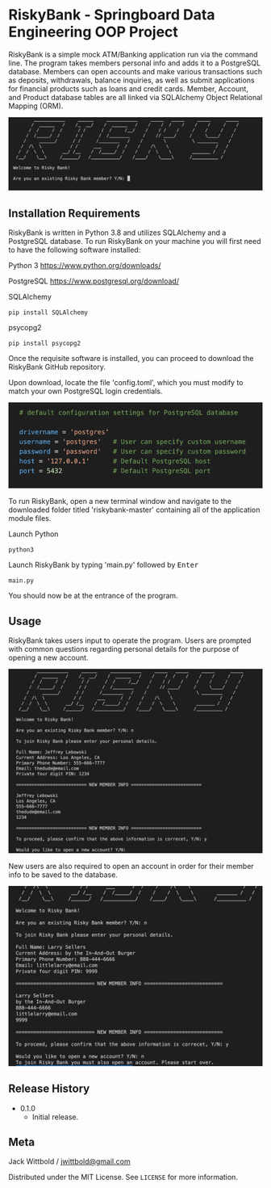 # RiskyBank - Springboard Data Engineering OOP Project

RiskyBank is a simple mock ATM/Banking application run via the command line. 
The program takes members personal info and adds it to a PostgreSQL database. 
Members can open accounts and make various transactions such as deposits, withdrawals, balance inquiries, as well as submit applications for financial products such as  loans and credit cards. Member, Account, and Product database tables are all linked via SQLAlchemy Object Relational Mapping (ORM).

![RiskyBank Banner](/screenshots/riskybank_banner.png)

## Installation Requirements

RiskyBank is written in Python 3.8 and utilizes SQLAlchemy and a PostgreSQL database. To run RiskyBank on your machine you will first need to have the following software installed:

Python 3
https://www.python.org/downloads/

PostgreSQL
https://www.postgresql.org/download/

SQLAlchemy
```
pip install SQLAlchemy
```
psycopg2 
```
pip install psycopg2
```

Once the requisite software is installed, you can proceed to download the RiskyBank GitHub repository.

Upon download, locate the file 'config.toml', which you must modify to match your  own PostgreSQL login credentials.

![PostgresSQL Config](/screenshots/database_settings_example.png)

To run RiskyBank, open a new terminal window and navigate to the downloaded folder titled 'riskybank-master' containing all of the application module files. 

Launch Python
```
python3
```
Launch RiskyBank by typing 'main.py' followed by <kbd>Enter</kbd>
```
main.py
```

You should now be at the entrance of the program.


## Usage

RiskyBank takes users input to operate the program. Users are prompted with common questions regarding personal details for the purpose of opening a new account. 

![Member Info](/screenshots/jeffrey_lebowski.png)

New users are also required to open an account in order for their member info to be saved to the database.

![Mandatory Account](/screenshots/larry_sellers.png)



## Release History

* 0.1.0
    * Initial release.


## Meta

Jack Wittbold / jwittbold@gmail.com

Distributed under the MIT License. See ``LICENSE`` for more information.
